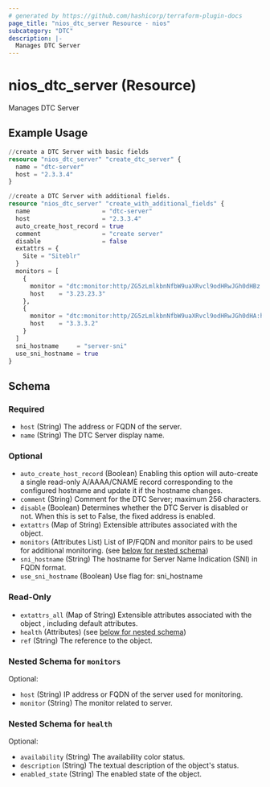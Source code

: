 ```yaml
---
# generated by https://github.com/hashicorp/terraform-plugin-docs
page_title: "nios_dtc_server Resource - nios"
subcategory: "DTC"
description: |-
  Manages DTC Server
---
```


# nios_dtc_server (Resource)

Manages DTC Server

## Example Usage

```terraform
//create a DTC Server with basic fields
resource "nios_dtc_server" "create_dtc_server" {
  name = "dtc-server"
  host = "2.3.3.4"
}

//create a DTC Server with additional fields. 
resource "nios_dtc_server" "create_with_additional_fields" {
  name                    = "dtc-server"
  host                    = "2.3.3.4"
  auto_create_host_record = true
  comment                 = "create server"
  disable                 = false
  extattrs = {
    Site = "Siteblr"
  }
  monitors = [
    {
      monitor = "dtc:monitor:http/ZG5zLmlkbnNfbW9uaXRvcl9odHRwJGh0dHBz:https"
      host    = "3.23.23.3"
    },
    {
      monitor = "dtc:monitor:http/ZG5zLmlkbnNfbW9uaXRvcl9odHRwJGh0dHA:http"
      host    = "3.3.3.2"
    }
  ]
  sni_hostname     = "server-sni"
  use_sni_hostname = true
}
```

<!-- schema generated by tfplugindocs -->
## Schema

### Required

- `host` (String) The address or FQDN of the server.
- `name` (String) The DTC Server display name.

### Optional

- `auto_create_host_record` (Boolean) Enabling this option will auto-create a single read-only A/AAAA/CNAME record corresponding to the configured hostname and update it if the hostname changes.
- `comment` (String) Comment for the DTC Server; maximum 256 characters.
- `disable` (Boolean) Determines whether the DTC Server is disabled or not. When this is set to False, the fixed address is enabled.
- `extattrs` (Map of String) Extensible attributes associated with the object.
- `monitors` (Attributes List) List of IP/FQDN and monitor pairs to be used for additional monitoring. (see [below for nested schema](#nestedatt--monitors))
- `sni_hostname` (String) The hostname for Server Name Indication (SNI) in FQDN format.
- `use_sni_hostname` (Boolean) Use flag for: sni_hostname

### Read-Only

- `extattrs_all` (Map of String) Extensible attributes associated with the object , including default attributes.
- `health` (Attributes) (see [below for nested schema](#nestedatt--health))
- `ref` (String) The reference to the object.

<a id="nestedatt--monitors"></a>
### Nested Schema for `monitors`

Optional:

- `host` (String) IP address or FQDN of the server used for monitoring.
- `monitor` (String) The monitor related to server.


<a id="nestedatt--health"></a>
### Nested Schema for `health`

Optional:

- `availability` (String) The availability color status.
- `description` (String) The textual description of the object's status.
- `enabled_state` (String) The enabled state of the object.
